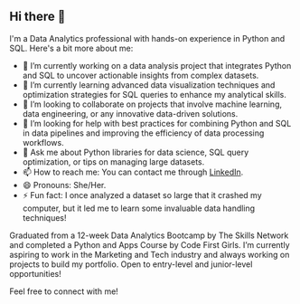 ## Hi there 👋

<!--
**shravya-nallamilli/shravya-nallamilli** is a ✨ _special_ ✨ repository because its `README.md` (this file) appears on your GitHub profile.
-->

I'm a Data Analytics professional with hands-on experience in Python and SQL. Here's a bit more about me:

- 🔭 I’m currently working on a data analysis project that integrates Python and SQL to uncover actionable insights from complex datasets.
- 🌱 I’m currently learning advanced data visualization techniques and optimization strategies for SQL queries to enhance my analytical skills.
- 👯 I’m looking to collaborate on projects that involve machine learning, data engineering, or any innovative data-driven solutions.
- 🤔 I’m looking for help with best practices for combining Python and SQL in data pipelines and improving the efficiency of data processing workflows.
- 💬 Ask me about Python libraries for data science, SQL query optimization, or tips on managing large datasets.
- 📫 How to reach me: You can contact me through [LinkedIn](your-linkedin-profile-url).
- 😄 Pronouns: She/Her.
- ⚡ Fun fact: I once analyzed a dataset so large that it crashed my computer, but it led me to learn some invaluable data handling techniques!

Graduated from a 12-week Data Analytics Bootcamp by The Skills Network and completed a Python and Apps Course by Code First Girls. I’m currently aspiring to work in the Marketing and Tech industry and always working on projects to build my portfolio. Open to entry-level and junior-level opportunities!

Feel free to connect with me!
